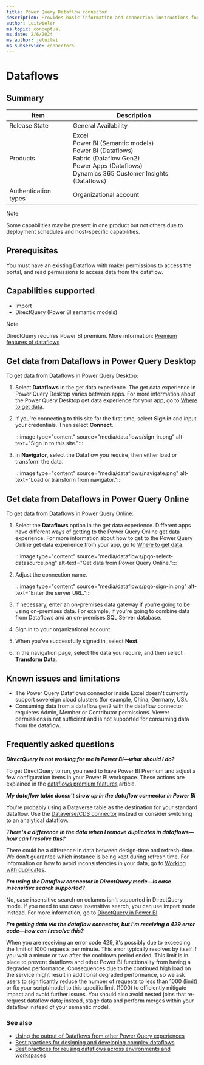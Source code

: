 ```yaml
---
title: Power Query Dataflow connector
description: Provides basic information and connection instructions for connecting to a Dataflow.
author: Luitwieler
ms.topic: conceptual
ms.date: 2/6/2024
ms.author: jeluitwi
ms.subservice: connectors
---
```


# Dataflows

## Summary

| Item | Description |
| ---- | ----------- |
| Release State | General Availability |
| Products | Excel<br/>Power BI (Semantic models)<br/>Power BI (Dataflows)<br/>Fabric (Dataflow Gen2)<br/>Power Apps (Dataflows)<br/>Dynamics 365 Customer Insights (Dataflows)|
| Authentication types | Organizational account |

> [!NOTE]
>Some capabilities may be present in one product but not others due to deployment schedules and host-specific capabilities.

## Prerequisites

You must have an existing Dataflow with maker permissions to access the portal, and read permissions to access data from the dataflow.

## Capabilities supported

* Import
* DirectQuery (Power BI semantic models)

> [!NOTE]
>DirectQuery requires Power BI premium. More information: [Premium features of dataflows](/power-bi/transform-model/dataflows/dataflows-premium-features)

## Get data from Dataflows in Power Query Desktop

To get data from Dataflows in Power Query Desktop:

1. Select **Dataflows** in the get data experience. The get data experience in Power Query Desktop varies between apps. For more information about the Power Query Desktop get data experience for your app, go to [Where to get data](../where-to-get-data.md).

2. If you're connecting to this site for the first time, select **Sign in** and input your credentials. Then select **Connect**.

   :::image type="content" source="media/dataflows/sign-in.png" alt-text="Sign in to this site.":::

3. In **Navigator**, select the Dataflow you require, then either load or transform the data.

   :::image type="content" source="media/dataflows/navigate.png" alt-text="Load or transform from navigator.":::

## Get data from Dataflows in Power Query Online

To get data from Dataflows in Power Query Online:

1. Select the **Dataflows** option in the get data experience. Different apps have different ways of getting to the Power Query Online get data experience. For more information about how to get to the Power Query Online get data experience from your app, go to [Where to get data](../where-to-get-data.md).

   :::image type="content" source="media/dataflows/pqo-select-datasource.png" alt-text="Get data from Power Query Online.":::

2. Adjust the connection name.

   :::image type="content" source="media/dataflows/pqo-sign-in.png" alt-text="Enter the server URL.":::

3. If necessary, enter an on-premises data gateway if you're going to be using on-premises data. For example, if you're going to combine data from Dataflows and an on-premises SQL Server database.

4. Sign in to your organizational account.

5. When you've successfully signed in, select **Next**.

6. In the navigation page, select the data you require, and then select **Transform Data**.

## Known issues and limitations

- The Power Query Dataflows connector inside Excel doesn't currently support sovereign cloud clusters (for example, China, Germany, US).
- Consuming data from a dataflow gen2 with the dataflow connector requieres Admin, Member or Contributor permissions. Viewer permissions is not sufficient and is not supported for consuming data from the dataflow.

## Frequently asked questions

_**DirectQuery is not working for me in Power BI&mdash;what should I do?**_

To get DirectQuery to run, you need to have Power BI Premium and adjust a few configuration items in your Power BI workspace. These actions are explained in the [dataflows premium features](/power-bi/transform-model/dataflows/dataflows-premium-features) article.

_**My dataflow table doesn't show up in the dataflow connector in Power BI**_

You're probably using a Dataverse table as the destination for your standard dataflow. Use the [Dataverse/CDS connector](../connectors/dataverse.md) instead or consider switching to an analytical dataflow.

_**There's a difference in the data when I remove duplicates in dataflows&mdash;how can I resolve this?**_

There could be a difference in data between design-time and refresh-time. We don't guarantee which instance is being kept during refresh time. For information on how to avoid inconsistencies in your data, go to [Working with duplicates](../working-with-duplicates.md).

_**I'm using the Dataflow connector in DirectQuery mode&mdash;is case insensitive search supported?**_

No, case insensitive search on columns isn't supported in DirectQuery mode. If you need to use case insensitive search, you can use import mode instead. For more information, go to [DirectQuery in Power BI](/power-bi/connect-data/desktop-directquery-about).

_**I'm getting data via the dataflow connector, but I'm receiving a 429 error code&mdash;how can I resolve this?**_

When you are receiving an error code 429, it's possibly due to exceeding the limit of 1000 requests per minute. This error typically resolves by itself if you wait a minute or two after the cooldown period ended. This limit is in place to prevent dataflows and other Power BI functionality from having a degraded performance. Consequences due to the continued high load on the service might result in additional degraded performance, so we ask users to significantly reduce the number of requests to less than 1000 (limit) or fix your script/model to this specific limit (1000) to efficiently mitigate impact and avoid further issues. You should also avoid nested joins that re-request dataflow data; instead, stage data and perform merges within your dataflow instead of your semantic model.

### See also

* [Using the output of Dataflows from other Power Query experiences](../dataflows/using-output-power-platform-dataflows-other-azure.md)
* [Best practices for designing and developing complex dataflows](../dataflows/best-practices-developing-complex-dataflows.md)
* [Best practices for reusing dataflows across environments and workspaces](../dataflows/best-practices-reusing-dataflows.md)
